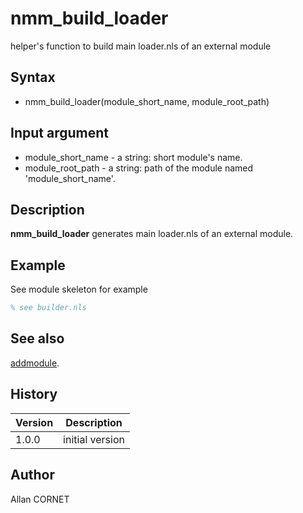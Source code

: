 

# nmm_build_loader

helper's function to build main loader.nls of an external module

## Syntax

- nmm_build_loader(module_short_name, module_root_path)

## Input argument

 - module_short_name - a string: short module's name.
 - module_root_path - a string: path of the module named 'module_short_name'.

## Description


  <p><b>nmm_build_loader</b> generates main loader.nls of an external module.</p>


## Example

See module skeleton for example
```matlab
% see builder.nls
```

## See also

[addmodule](addmodule.md).
## History

|Version|Description|
|------|------|
|1.0.0|initial version|


## Author

Allan CORNET



